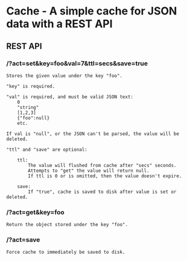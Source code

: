 # Cache - A simple cache for JSON data with a REST API


## REST API

### /?act=set&key=foo&val=7&ttl=secs&save=true

	Stores the given value under the key "foo".

	"key" is required.

	"val" is required, and must be valid JSON text:
		0
		"string"
		[1,2,3]
		{"foo":null}
		etc.

	If val is "null", or the JSON can't be parsed, the value will be deleted.

	"ttl" and "save" are optional:

		ttl:
			The value will flushed from cache after "secs" seconds.
			Attempts to "get" the value will return null.
			If ttl is 0 or is omitted, then the value doesn't expire.

		save:
			If "true", cache is saved to disk after value is set or deleted.


### /?act=get&key=foo

	Return the object stored under the key "foo".


### /?act=save

	Force cache to immediately be saved to disk.
